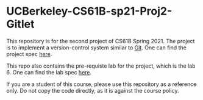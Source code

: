 # UCBerkeley-CS61B-sp21-Proj2-Gitlet

This repository is for the second project of CS61B Spring 2021. The project is to implement a version-control system similar to [Git](https://git-scm.com/). One can find the project spec [here](https://sp21.datastructur.es/materials/proj/proj2/proj2).

This repo also contains the pre-requiste lab for the project, which is the lab 6. One can find the lab spec [here](https://sp21.datastructur.es/materials/lab/lab6/lab6).

If you are a student of this course, please use this repository as a reference only. Do not copy the code directly, as it is against the course policy.
